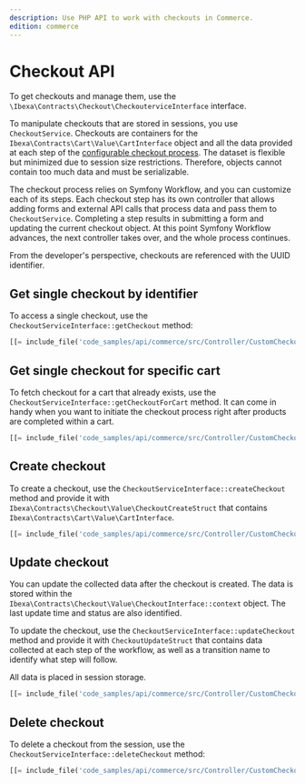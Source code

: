 ```yaml
---
description: Use PHP API to work with checkouts in Commerce.
edition: commerce
---
```


# Checkout API

To get checkouts and manage them, use the `\Ibexa\Contracts\Checkout\CheckouterviceInterface` interface.

To manipulate checkouts that are stored in sessions, you use `CheckoutService`. 
Checkouts are containers for the `Ibexa\Contracts\Cart\Value\CartInterface` object 
and all the data provided at each step of the [configurable checkout process](configure_checkout.md). 
The dataset is flexible but minimized due to session size restrictions. 
Therefore, objects cannot contain too much data and must be serializable. 

The checkout process relies on Symfony Workflow, and you can customize each of its steps. 
Each checkout step has its own controller that allows adding forms and external API calls 
that process data and pass them to `CheckoutService`. 
Completing a step results in submitting a form and updating the current checkout object. 
At this point Symfony Workflow advances, the next controller takes over, and the 
whole process continues.

From the developer's perspective, checkouts are referenced with the UUID identifier. 

## Get single checkout by identifier

To access a single checkout, use the `CheckoutServiceInterface::getCheckout` method:

``` php
[[= include_file('code_samples/api/commerce/src/Controller/CustomCheckoutController.php', 31, 32) =]]
```

## Get single checkout for specific cart

To fetch checkout for a cart that already exists, use the `CheckoutServiceInterface::getCheckoutForCart` method. 
It can come in handy when you want to initiate the checkout process right after 
products are completed within a cart.

``` php
[[= include_file('code_samples/api/commerce/src/Controller/CustomCheckoutController.php', 25, 29) =]]
```

## Create checkout

To create a checkout, use the `CheckoutServiceInterface::createCheckout` method and 
provide it with `Ibexa\Contracts\Checkout\Value\CheckoutCreateStruct` that contains  `Ibexa\Contracts\Cart\Value\CartInterface`.

``` php
[[= include_file('code_samples/api/commerce/src/Controller/CustomCheckoutController.php', 34, 40) =]]
```

## Update checkout

You can update the collected data after the checkout is created.
The data is stored within the `Ibexa\Contracts\Checkout\Value\CheckoutInterface::context` object. 
The last update time and status are also identified. 

To update the checkout, use the `CheckoutServiceInterface::updateCheckout` method 
and provide it with `CheckoutUpdateStruct` that contains data collected at each 
step of the workflow, as well as a transition name to identify what step will follow. 

All data is placed in session storage.

``` php
[[= include_file('code_samples/api/commerce/src/Controller/CustomCheckoutController.php', 42, 44) =]]
```

## Delete checkout

To delete a checkout from the session, use the `CheckoutServiceInterface::deleteCheckout` method:

``` php
[[= include_file('code_samples/api/commerce/src/Controller/CustomCheckoutController.php', 46, 47) =]]
```
